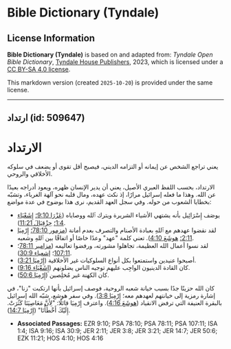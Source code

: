 # Bible Dictionary (Tyndale)

## License Information

**Bible Dictionary (Tyndale)** is based on and adapted from: _Tyndale Open Bible Dictionary_, [Tyndale House Publishers](https://tyndaleopenresources.com/), 2023, which is licensed under a [CC BY-SA 4.0 license](https://creativecommons.org/licenses/by-sa/4.0/legalcode.en).

This markdown version (created `2025-10-20`) is provided under the same license.



--------------------------------

## ارتداد (id: 509647)

الارتداد
========

يعني تراجع الشخص عن إيمانه أو التزامه الديني، فيصبح أقل تقوى أو يضعف في سلوكه الأخلاقي والروحي.

الارتداد، بحسب اللفظ العبري الأصيل، يعني أن يدير الإنسان ظهره، ويعود أدراجه بعيدًا عن الله. وهذا ما فعله إسرائيل مرارًا، إذ نكث عهده، ومال قلبه نحو آلهة الغرباء، وتشبّه بخطايا الشعوب من حوله. وفي سجل العهد القديم، نرى هذا بوضوح في عدة مواضع:

* يوصَف إِسْرَائِيل بأنه يشتهي الأشياء الشريرة ويترك ٱلله ووصاياه ([عَزْرَا 9:10؛](https://ref.ly/Ezra9:10) [إِشَعْيَاء 1:4؛](https://ref.ly/Isa1:4) [حِزْقِيَالَ 11:21](https://ref.ly/Ezek11:21)).
* لقد نقضوا عهدهم مع ٱللهِ بعبادة الأصنام والتصرف بعدم أمانة ([مزمور 78:10؛](https://ref.ly/Ps78:10) [إِرْمِيَا 2:11؛](https://ref.ly/Jer2:11) [هوشَعَ 4:10](https://ref.ly/Hos4:10)). تعني كلمة "عهد" وعدًا خاصًا أو اتفاقًا بين ٱللهِ وشعبه.
* لقد نسوا أعمال الله العظيمة، تجاهلوا مشورته، ورفضوا تعاليمه ([مزامير 78:11](https://ref.ly/Ps78:11)؛ [107:11](https://ref.ly/Ps107:11)؛ [إشعياء 30:9](https://ref.ly/Isa30:9)).
* أصبحوا عنيدين واستمتعوا بكل أنواع السلوكيات غير الأخلاقية ([إِرْمِيَا 3:21](https://ref.ly/Jer3:21)).
* كان القادة الدينيون الواجِب عليهم توجيه الناس يضلونهم ([إِشَعْيَاء 9:16](https://ref.ly/Isa9:16)).
* كان الكهنة غير مُخلِصين ([إِرْمِيَا 50:6](https://ref.ly/Jer50:6)).

كان الله حزينًا جدًا بسبب خيانة شعبه الروحية، فوصف إسرائيل بأنها ارتكبت "زنا"، في إشارة رمزية إلى خيانتهم لعهدهم معه؛ [إِرْمِيَا 3:8](https://ref.ly/Jer3:8)). وفي سفر هوشع، شبّه الله إسرائيل بالبقرة العنيفة التي ترفض الانقياد ([هوشَعَ 4:16](https://ref.ly/Hos4:16)). واعترف إِرْمِيَا قائلًا: "لِأَنَّ مَعَاصِيَنَا كَثُرَتْ. إِلَيْكَ أَخْطَأْنَا" ([إِرْمِيَا 14:7](https://ref.ly/Jer14:7)).

* **Associated Passages:** EZR 9:10; PSA 78:10; PSA 78:11; PSA 107:11; ISA 1:4; ISA 9:16; ISA 30:9; JER 2:11; JER 3:8; JER 3:21; JER 14:7; JER 50:6; EZK 11:21; HOS 4:10; HOS 4:16

